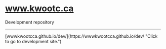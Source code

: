 # www.kwootc.ca
Development repository
<hr noshade size="300">
[wwwkwootcca.github.io/dev/](https://wwwkwootcca.github.io/dev/ "Click to go to development site.")
